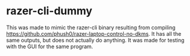 # razer-cli-dummy
This was made to mimic the razer-cli binary resulting from compiling https://github.com/phush0/razer-laptop-control-no-dkms.
It has all the same outputs, but does not actually do anything. It was made for testing with the GUI for the same program.